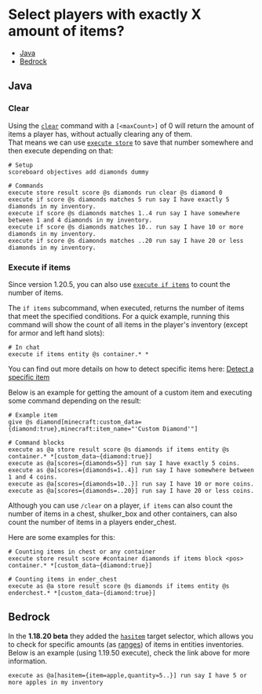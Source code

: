 # Select players with exactly X amount of items?

* [Java](#java)
* [Bedrock](#bedrock)

## Java

### Clear

Using the [`clear`](https://minecraft.wiki/Commands/clear) command with a `[<maxCount>]` of 0 will return the amount of items a player has, without actually clearing any of them.  
That means we can use [`execute store`](https://minecraft.wiki/w/Commands/execute#Store_subcommand) to save that number somewhere and then execute depending on that:

```mcfunction
# Setup
scoreboard objectives add diamonds dummy

# Commands
execute store result score @s diamonds run clear @s diamond 0
execute if score @s diamonds matches 5 run say I have exactly 5 diamonds in my inventory.
execute if score @s diamonds matches 1..4 run say I have somewhere between 1 and 4 diamonds in my inventory.
execute if score @s diamonds matches 10.. run say I have 10 or more diamonds in my inventory.
execute if score @s diamonds matches ..20 run say I have 20 or less diamonds in my inventory.
```

### Execute if items

Since version 1.20.5, you can also use [`execute if items`](https://minecraft.wiki/w/Commands/execute#(if%7Cunless)_items) to count the number of items.

The `if items` subcommand, when executed, returns the number of items that meet the specified conditions. For a quick example, running this command will show the count of all items in the player's inventory (except for armor and left hand slots):

```mcfunction
# In chat
execute if items entity @s container.* *
```

You can find out more details on how to detect specific items here: [Detect a specific item](/wiki/questions/detectitem)

Below is an example for getting the amount of a custom item and executing some command depending on the result:

```mcfunction
# Example item
give @s diamond[minecraft:custom_data={diamond:true},minecraft:item_name="'Custom Diamond'"]

# Command blocks
execute as @a store result score @s diamonds if items entity @s container.* *[custom_data~{diamond:true}]
execute as @a[scores={diamonds=5}] run say I have exactly 5 coins.
execute as @a[scores={diamonds=1..4}] run say I have somewhere between 1 and 4 coins.
execute as @a[scores={diamonds=10..}] run say I have 10 or more coins.
execute as @a[scores={diamonds=..20}] run say I have 20 or less coins.
```

Although you can use `/clear` on a player, `if items` can also count the number of items in a chest, shulker_box and other containers, can also count the number of items in a players ender_chest.

Here are some examples for this:

```mcfunction
# Counting items in chest or any container
execute store result score #container diamonds if items block <pos> container.* *[custom_data~{diamond:true}]

# Counting items in ender_chest
execute as @a store result score @s diamonds if items entity @s enderchest.* *[custom_data~{diamond:true}]
```

## Bedrock

In the **1.18.20 beta** they added the [`hasitem`](https://minecraft.wiki/wiki/Target_selectors#Selecting_targets_by_items) target selector, which allows you to check for specific amounts (as [ranges](/wiki/questions/range)) of items in entities inventories. Below is an example (using 1.19.50 execute), check the link above for more information.

```mcfunction
execute as @a[hasitem={item=apple,quantity=5..}] run say I have 5 or more apples in my inventory
```